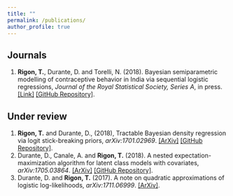 ```yaml
---
title: ""
permalink: /publications/
author_profile: true
---
```



## Journals
1. **Rigon, T.**, Durante, D. and Torelli, N. (2018). Bayesian semiparametric modelling of contraceptive behavior in India via sequential logistic regressions, *Journal of the Royal Statistical Society, Series A*, in press. [[Link]](https://rss.onlinelibrary.wiley.com/doi/abs/10.1111/rssa.12361) [[GitHub Repository]](https://github.com/tommasorigon/India-SequentiaLogit).

##  Under review
1. **Rigon, T.** and Durante, D., (2018), Tractable Bayesian density regression via logit stick-breaking priors, *arXiv:1701.02969*. [[ArXiv]](https://arxiv.org/abs/1701.02969) [[GitHub Repository]](https://github.com/tommasorigon/LSBP).
1. Durante, D., Canale, A. and **Rigon, T.** (2018).  A nested expectation-maximization algorithm for latent class models with covariates, *arXiv:1705.03864*. [[ArXiv]](https://arxiv.org/abs/1705.03864) [[GitHub Repository]](https://github.com/danieledurante/nEM).
1. Durante, D. and **Rigon, T.** (2017). A note on quadratic approximations of logistic log-likelihoods, *arXiv:1711.06999*. [[ArXiv]](https://arxiv.org/abs/1711.06999).


